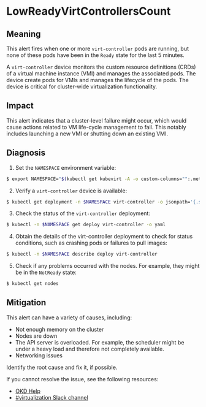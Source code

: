 <!-- Edited by Jiří Herrmann, 9 Nov 2022 -->

# LowReadyVirtControllersCount

## Meaning

This alert fires when one or more `virt-controller` pods are running, but none of these pods have been in the `Ready` state for the last 5 minutes. 

A `virt-controller` device monitors the custom resource definitions (CRDs) of a virtual machine instance (VMI) and manages the associated pods. The device create pods for VMIs and manages the lifecycle of the pods. The device is critical for cluster-wide virtualization functionality.

## Impact

This alert indicates that a cluster-level failure might occur, which would cause actions related to VM life-cycle management to fail. This notably includes launching a new VMI or shutting down an existing VMI.

## Diagnosis

1. Set the `NAMESPACE` environment variable:
```bash
$ export NAMESPACE="$(kubectl get kubevirt -A -o custom-columns="":.metadata.namespace)"
```

2. Verify a `virt-controller` device is available:
```bash
$ kubectl get deployment -n $NAMESPACE virt-controller -o jsonpath='{.status.readyReplicas}'
```
3. Check the status of the `virt-controller` deployment:
```bash
$ kubectl -n $NAMESPACE get deploy virt-controller -o yaml
```

4. Obtain the details of the virt-controller deployment to check for status conditions, such as crashing pods or failures to pull images:
```bash
$ kubectl -n $NAMESPACE describe deploy virt-controller
```

5. Check if any problems occurred with the nodes. For example, they might be in the `NotReady` state:
```bash
$ kubectl get nodes
```

## Mitigation

This alert can have a variety of causes, including:

- Not enough memory on the cluster
- Nodes are down
- The API server is overloaded. For example, the scheduler might be under a heavy load and therefore not completely available.
- Networking issues

Identify the root cause and fix it, if possible.

<!--DS: If you cannot resolve the issue, log in to the link:https://access.redhat.com[Customer Portal] and open a support case, attaching the artifacts gathered during the Diagnosis procedure.-->
<!--USstart-->
If you cannot resolve the issue, see the following resources:

- [OKD Help](https://www.okd.io/help/)
- [#virtualization Slack channel](https://kubernetes.slack.com/channels/virtualization)
<!--USend-->
